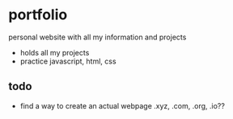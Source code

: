 # portfolio
 personal website with all my information and projects

 - holds all my projects
 - practice javascript, html, css

## todo
- find a way to create an actual webpage .xyz, .com, .org, .io??